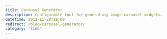 ```yaml
---
title: Carousel Generator
description: Configurable tool for generating image carousel widgets.
datetime: 2012-11-20T18:00
redirect: /blog/carousel-generator/
category: 'limb'
---
```

